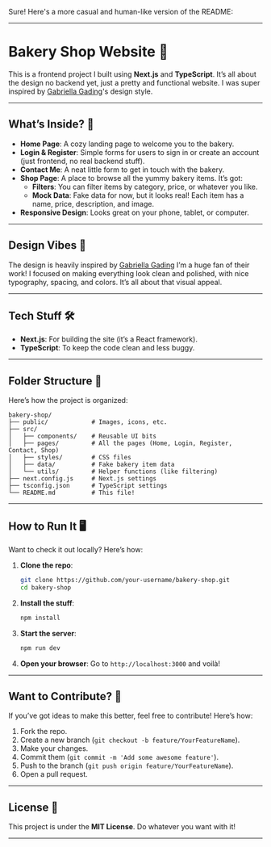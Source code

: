 Sure! Here's a more casual and human-like version of the README:

---

# Bakery Shop Website 🍰

This is a frontend project I built using **Next.js** and **TypeScript**. It’s all about the design no backend yet, just a pretty and functional website. I was super inspired by [Gabriella Gading](https://dribbble.com/shots/19601688-Cupcaked-Neobrutalism-Web-Design-for-a-Bakery)'s design style.

---

## What’s Inside? 🎯

- **Home Page**: A cozy landing page to welcome you to the bakery.
- **Login & Register**: Simple forms for users to sign in or create an account (just frontend, no real backend stuff).
- **Contact Me**: A neat little form to get in touch with the bakery.
- **Shop Page**: A place to browse all the yummy bakery items. It’s got:
  - **Filters**: You can filter items by category, price, or whatever you like.
  - **Mock Data**: Fake data for now, but it looks real! Each item has a name, price, description, and image.
- **Responsive Design**: Looks great on your phone, tablet, or computer.

---

## Design Vibes 🎨

The design is heavily inspired by [Gabriella Gading](https://dribbble.com/shots/19601688-Cupcaked-Neobrutalism-Web-Design-for-a-Bakery) I’m a huge fan of their work! I focused on making everything look clean and polished, with nice typography, spacing, and colors. It’s all about that visual appeal.

---

## Tech Stuff 🛠️

- **Next.js**: For building the site (it’s a React framework).
- **TypeScript**: To keep the code clean and less buggy.

---

## Folder Structure 📂

Here’s how the project is organized:

```
bakery-shop/
├── public/            # Images, icons, etc.
├── src/
│   ├── components/    # Reusable UI bits
│   ├── pages/         # All the pages (Home, Login, Register, Contact, Shop)
│   ├── styles/        # CSS files
│   ├── data/          # Fake bakery item data
│   └── utils/         # Helper functions (like filtering)
├── next.config.js     # Next.js settings
├── tsconfig.json      # TypeScript settings
└── README.md          # This file!
```

---

## How to Run It 🖥️

Want to check it out locally? Here’s how:

1. **Clone the repo**:
   ```bash
   git clone https://github.com/your-username/bakery-shop.git
   cd bakery-shop
   ```

2. **Install the stuff**:
   ```bash
   npm install
   ```

3. **Start the server**:
   ```bash
   npm run dev
   ```

4. **Open your browser**:
   Go to `http://localhost:3000` and voilà!

---

## Want to Contribute? 🤝

If you’ve got ideas to make this better, feel free to contribute! Here’s how:

1. Fork the repo.
2. Create a new branch (`git checkout -b feature/YourFeatureName`).
3. Make your changes.
4. Commit them (`git commit -m 'Add some awesome feature'`).
5. Push to the branch (`git push origin feature/YourFeatureName`).
6. Open a pull request.

---

## License 📄

This project is under the **MIT License**. Do whatever you want with it!

---